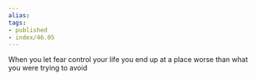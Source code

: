 ```yaml
---
alias:
tags:
- published
- index/46.05
---
```


When you let fear control your life you end up at a place worse than what you were trying to avoid
